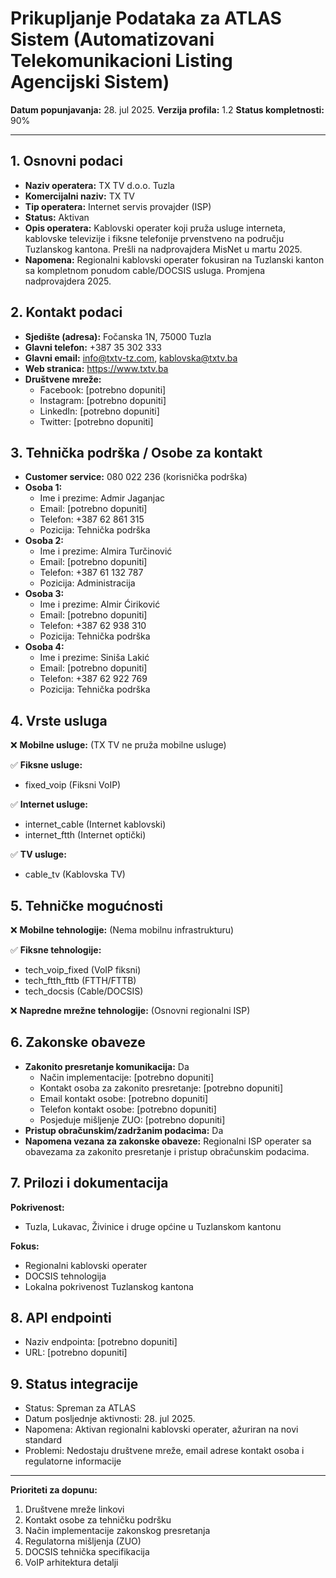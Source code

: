 
# Prikupljanje Podataka za ATLAS Sistem (Automatizovani Telekomunikacioni Listing Agencijski Sistem)

**Datum popunjavanja:** 28. jul 2025.
**Verzija profila:** 1.2
**Status kompletnosti:** 90%

---

## 1. Osnovni podaci

- **Naziv operatera:** TX TV d.o.o. Tuzla
- **Komercijalni naziv:** TX TV
- **Tip operatera:** Internet servis provajder (ISP)
- **Status:** Aktivan
- **Opis operatera:** Kablovski operater koji pruža usluge interneta, kablovske televizije i fiksne telefonije prvenstveno na području Tuzlanskog kantona. Prešli na nadprovajdera MisNet u martu 2025.
- **Napomena:** Regionalni kablovski operater fokusiran na Tuzlanski kanton sa kompletnom ponudom cable/DOCSIS usluga. Promjena nadprovajdera 2025.

## 2. Kontakt podaci

- **Sjedište (adresa):** Fočanska 1N, 75000 Tuzla
- **Glavni telefon:** +387 35 302 333
- **Glavni email:** info@txtv-tz.com, kablovska@txtv.ba
- **Web stranica:** https://www.txtv.ba
- **Društvene mreže:**
  - Facebook: [potrebno dopuniti]
  - Instagram: [potrebno dopuniti]
  - LinkedIn: [potrebno dopuniti]
  - Twitter: [potrebno dopuniti]

## 3. Tehnička podrška / Osobe za kontakt

- **Customer service:** 080 022 236 (korisnička podrška)
- **Osoba 1:**
  - Ime i prezime: Admir Jaganjac
  - Email: [potrebno dopuniti]
  - Telefon: +387 62 861 315
  - Pozicija: Tehnička podrška
- **Osoba 2:**
  - Ime i prezime: Almira Turčinović
  - Email: [potrebno dopuniti]
  - Telefon: +387 61 132 787
  - Pozicija: Administracija
- **Osoba 3:**
  - Ime i prezime: Almir Ćiriković
  - Email: [potrebno dopuniti]
  - Telefon: +387 62 938 310
  - Pozicija: Tehnička podrška
- **Osoba 4:**
  - Ime i prezime: Siniša Lakić
  - Email: [potrebno dopuniti]
  - Telefon: +387 62 922 769
  - Pozicija: Tehnička podrška

## 4. Vrste usluga

❌ **Mobilne usluge:** (TX TV ne pruža mobilne usluge)

✅ **Fiksne usluge:**
- fixed_voip (Fiksni VoIP)

✅ **Internet usluge:**
- internet_cable (Internet kablovski)
- internet_ftth (Internet optički)

✅ **TV usluge:**
- cable_tv (Kablovska TV)

## 5. Tehničke mogućnosti

❌ **Mobilne tehnologije:** (Nema mobilnu infrastrukturu)

✅ **Fiksne tehnologije:**
- tech_voip_fixed (VoIP fiksni)
- tech_ftth_fttb (FTTH/FTTB)
- tech_docsis (Cable/DOCSIS)

❌ **Napredne mrežne tehnologije:** (Osnovni regionalni ISP)

## 6. Zakonske obaveze

- **Zakonito presretanje komunikacija:** Da
  - Način implementacije: [potrebno dopuniti]
  - Kontakt osoba za zakonito presretanje: [potrebno dopuniti]
  - Email kontakt osobe: [potrebno dopuniti]
  - Telefon kontakt osobe: [potrebno dopuniti]
  - Posjeduje mišljenje ZUO: [potrebno dopuniti]
- **Pristup obračunskim/zadržanim podacima:** Da
- **Napomena vezana za zakonske obaveze:** Regionalni ISP operater sa obavezama za zakonito presretanje i pristup obračunskim podacima.

## 7. Prilozi i dokumentacija

**Pokrivenost:**
- Tuzla, Lukavac, Živinice i druge općine u Tuzlanskom kantonu

**Fokus:**
- Regionalni kablovski operater
- DOCSIS tehnologija
- Lokalna pokrivenost Tuzlanskog kantona

## 8. API endpointi

- Naziv endpointa: [potrebno dopuniti]
- URL: [potrebno dopuniti]

## 9. Status integracije

- Status: Spreman za ATLAS
- Datum posljednje aktivnosti: 28. jul 2025.
- Napomena: Aktivan regionalni kablovski operater, ažuriran na novi standard
- Problemi: Nedostaju društvene mreže, email adrese kontakt osoba i regulatorne informacije

---

**Prioriteti za dopunu:**
1. Društvene mreže linkovi
2. Kontakt osobe za tehničku podršku
3. Način implementacije zakonskog presretanja
4. Regulatorna mišljenja (ZUO)
5. DOCSIS tehnička specifikacija
6. VoIP arhitektura detalji

